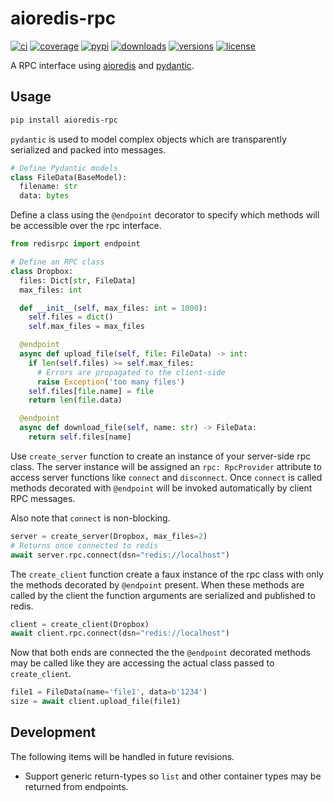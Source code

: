 # aioredis-rpc

[![ci](https://github.com/matutter/aioredis-rpc/workflows/CI/badge.svg?event=push)](https://github.com/matutter/aioredis-rpc/actions?query=event%3Apush+branch%3Amaster+workflow%3ACI)
[![coverage](https://codecov.io/gh/matutter/aioredis-rpc/branch/master/graph/badge.svg)](https://codecov.io/gh/matutter/aioredis-rpc)
[![pypi](https://img.shields.io/pypi/v/aioredis-rpc.svg)](https://pypi.python.org/pypi/aioredis-rpc)
[![downloads](https://img.shields.io/pypi/dm/aioredis-rpc.svg)](https://pypistats.org/packages/aioredis-rpc)
[![versions](https://img.shields.io/pypi/pyversions/aioredis-rpc.svg)](https://github.com/matutter/aioredis-rpc)
[![license](https://img.shields.io/github/license/matutter/aioredis-rpc.svg)](https://github.com/matutter/aioredis-rpc/blob/master/LICENSE)

A RPC interface using [aioredis](https://github.com/aio-libs/aioredis-py)
and [pydantic](https://github.com/samuelcolvin/pydantic).

## Usage

```bash
pip install aioredis-rpc
```

`pydantic` is used to model complex objects which are transparently serialized
and packed into messages.

```python
# Define Pydantic models
class FileData(BaseModel):
  filename: str
  data: bytes
```

Define a class using the `@endpoint` decorator to specify which methods will be
accessible over the rpc interface.

```python
from redisrpc import endpoint

# Define an RPC class
class Dropbox:
  files: Dict[str, FileData]
  max_files: int

  def __init__(self, max_files: int = 1000):
    self.files = dict()
    self.max_files = max_files

  @endpoint
  async def upload_file(self, file: FileData) -> int:
    if len(self.files) >= self.max_files:
      # Errors are propagated to the client-side
      raise Exception('too many files')
    self.files[file.name] = file
    return len(file.data)

  @endpoint
  async def download_file(self, name: str) -> FileData:
    return self.files[name]
```

Use `create_server` function to create an instance of your server-side rpc
class. The server instance will be assigned an `rpc: RpcProvider` attribute to
access server functions like `connect` and `disconnect`. Once `connect` is
called methods decorated with `@endpoint` will be invoked automatically by
client RPC messages.

Also note that `connect` is non-blocking.

```python
server = create_server(Dropbox, max_files=2)
# Returns once connected to redis
await server.rpc.connect(dsn="redis://localhost")
```

The `create_client` function create a faux instance of the rpc class with only
the methods decorated by `@endpoint` present. When these methods are called by
the client the function arguments are serialized and published to redis.

```python
client = create_client(Dropbox)
await client.rpc.connect(dsn="redis://localhost")
```

Now that both ends are connected the the `@endpoint` decorated methods may be
called like they are accessing the actual class passed to `create_client`.

```python
file1 = FileData(name='file1', data=b'1234')
size = await client.upload_file(file1)
```

## Development

The following items will be handled in future revisions.

- Support generic return-types so `list` and other container types may be
  returned from endpoints.

